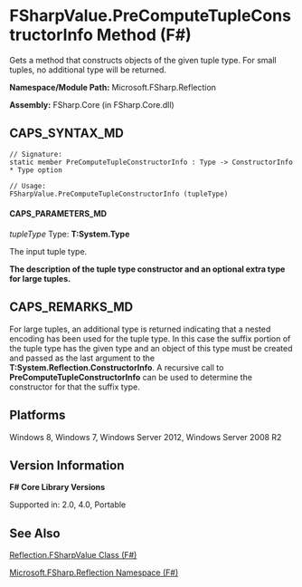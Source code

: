 # FSharpValue.PreComputeTupleConstructorInfo Method (F#)

Gets a method that constructs objects of the given tuple type. For small tuples, no additional type will be returned.

**Namespace/Module Path:** Microsoft.FSharp.Reflection

**Assembly:** FSharp.Core (in FSharp.Core.dll)


## CAPS_SYNTAX_MD

```
// Signature:
static member PreComputeTupleConstructorInfo : Type -> ConstructorInfo * Type option

// Usage:
FSharpValue.PreComputeTupleConstructorInfo (tupleType)
```

#### CAPS_PARAMETERS_MD
*tupleType*
Type: **T:System.Type**


The input tuple type.



**The description of the tuple type constructor and an optional extra type for large tuples.**
## CAPS_REMARKS_MD
For large tuples, an additional type is returned indicating that a nested encoding has been used for the tuple type. In this case the suffix portion of the tuple type has the given type and an object of this type must be created and passed as the last argument to the **T:System.Reflection.ConstructorInfo**. A recursive call to **PreComputeTupleConstructorInfo** can be used to determine the constructor for that the suffix type.


## Platforms
Windows 8, Windows 7, Windows Server 2012, Windows Server 2008 R2


## Version Information
**F# Core Library Versions**

Supported in: 2.0, 4.0, Portable




## See Also
[Reflection.FSharpValue Class &#40;F&#35;&#41;](Reflection.FSharpValue+Class+%28F%23%29.md)

[Microsoft.FSharp.Reflection Namespace &#40;F&#35;&#41;](Microsoft.FSharp.Reflection+Namespace+%28F%23%29.md)

